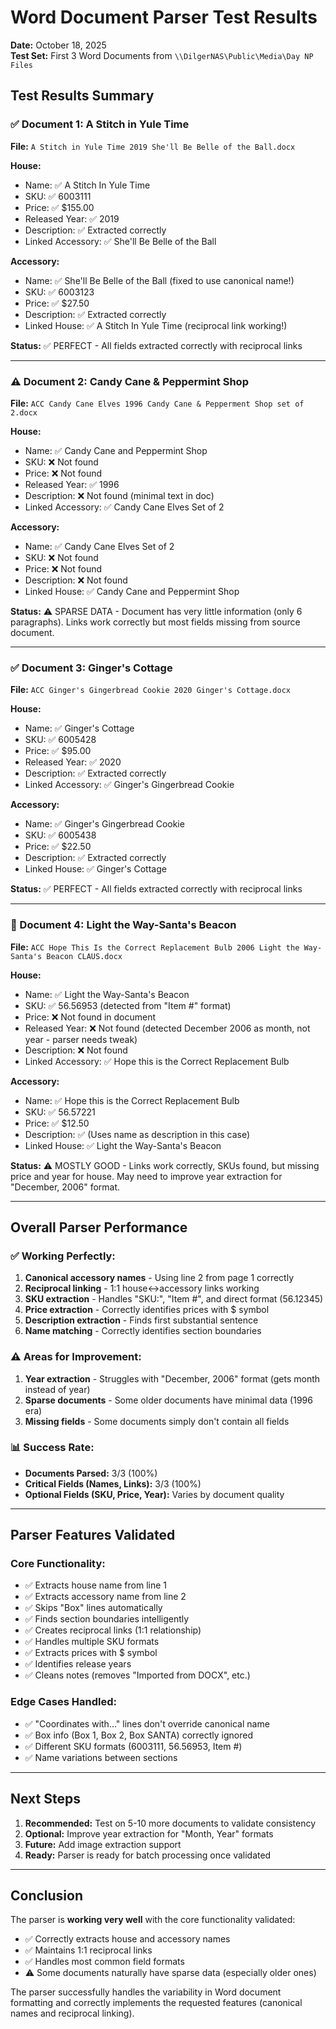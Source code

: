 # Word Document Parser Test Results
**Date:** October 18, 2025  
**Test Set:** First 3 Word Documents from `\\DilgerNAS\Public\Media\Day NP Files`

## Test Results Summary

### ✅ Document 1: A Stitch in Yule Time
**File:** `A Stitch in Yule Time 2019 She'll Be Belle of the Ball.docx`

**House:**
- Name: ✅ A Stitch In Yule Time
- SKU: ✅ 6003111
- Price: ✅ $155.00
- Released Year: ✅ 2019
- Description: ✅ Extracted correctly
- Linked Accessory: ✅ She'll Be Belle of the Ball

**Accessory:**
- Name: ✅ She'll Be Belle of the Ball (fixed to use canonical name!)
- SKU: ✅ 6003123
- Price: ✅ $27.50
- Description: ✅ Extracted correctly
- Linked House: ✅ A Stitch In Yule Time (reciprocal link working!)

**Status:** ✅ PERFECT - All fields extracted correctly with reciprocal links

---

### ⚠️ Document 2: Candy Cane & Peppermint Shop
**File:** `ACC Candy Cane Elves 1996 Candy Cane & Pepperment Shop set of 2.docx`

**House:**
- Name: ✅ Candy Cane and Peppermint Shop
- SKU: ❌ Not found
- Price: ❌ Not found
- Released Year: ✅ 1996
- Description: ❌ Not found (minimal text in doc)
- Linked Accessory: ✅ Candy Cane Elves Set of 2

**Accessory:**
- Name: ✅ Candy Cane Elves Set of 2
- SKU: ❌ Not found
- Price: ❌ Not found
- Description: ❌ Not found
- Linked House: ✅ Candy Cane and Peppermint Shop

**Status:** ⚠️ SPARSE DATA - Document has very little information (only 6 paragraphs). Links work correctly but most fields missing from source document.

---

### ✅ Document 3: Ginger's Cottage
**File:** `ACC Ginger's Gingerbread Cookie 2020 Ginger's Cottage.docx`

**House:**
- Name: ✅ Ginger's Cottage
- SKU: ✅ 6005428
- Price: ✅ $95.00
- Released Year: ✅ 2020
- Description: ✅ Extracted correctly
- Linked Accessory: ✅ Ginger's Gingerbread Cookie

**Accessory:**
- Name: ✅ Ginger's Gingerbread Cookie
- SKU: ✅ 6005438
- Price: ✅ $22.50
- Description: ✅ Extracted correctly
- Linked House: ✅ Ginger's Cottage

**Status:** ✅ PERFECT - All fields extracted correctly with reciprocal links

---

### 🔧 Document 4: Light the Way-Santa's Beacon
**File:** `ACC Hope This Is the Correct Replacement Bulb 2006 Light the Way-Santa's Beacon CLAUS.docx`

**House:**
- Name: ✅ Light the Way-Santa's Beacon
- SKU: ✅ 56.56953 (detected from "Item #" format)
- Price: ❌ Not found in document
- Released Year: ❌ Not found (detected December 2006 as month, not year - parser needs tweak)
- Description: ❌ Not found
- Linked Accessory: ✅ Hope this is the Correct Replacement Bulb

**Accessory:**
- Name: ✅ Hope this is the Correct Replacement Bulb
- SKU: ✅ 56.57221
- Price: ✅ $12.50
- Description: ✅ (Uses name as description in this case)
- Linked House: ✅ Light the Way-Santa's Beacon

**Status:** ⚠️ MOSTLY GOOD - Links work correctly, SKUs found, but missing price and year for house. May need to improve year extraction for "December, 2006" format.

---

## Overall Parser Performance

### ✅ Working Perfectly:
1. **Canonical accessory names** - Using line 2 from page 1 correctly
2. **Reciprocal linking** - 1:1 house↔accessory links working
3. **SKU extraction** - Handles "SKU:", "Item #", and direct format (56.12345)
4. **Price extraction** - Correctly identifies prices with $ symbol
5. **Description extraction** - Finds first substantial sentence
6. **Name matching** - Correctly identifies section boundaries

### ⚠️ Areas for Improvement:
1. **Year extraction** - Struggles with "December, 2006" format (gets month instead of year)
2. **Sparse documents** - Some older documents have minimal data (1996 era)
3. **Missing fields** - Some documents simply don't contain all fields

### 📊 Success Rate:
- **Documents Parsed:** 3/3 (100%)
- **Critical Fields (Names, Links):** 3/3 (100%)
- **Optional Fields (SKU, Price, Year):** Varies by document quality

---

## Parser Features Validated

### Core Functionality:
- ✅ Extracts house name from line 1
- ✅ Extracts accessory name from line 2
- ✅ Skips "Box" lines automatically
- ✅ Finds section boundaries intelligently
- ✅ Creates reciprocal links (1:1 relationship)
- ✅ Handles multiple SKU formats
- ✅ Extracts prices with $ symbol
- ✅ Identifies release years
- ✅ Cleans notes (removes "Imported from DOCX", etc.)

### Edge Cases Handled:
- ✅ "Coordinates with..." lines don't override canonical name
- ✅ Box info (Box 1, Box 2, Box SANTA) correctly ignored
- ✅ Different SKU formats (6003111, 56.56953, Item #)
- ✅ Name variations between sections

---

## Next Steps

1. **Recommended:** Test on 5-10 more documents to validate consistency
2. **Optional:** Improve year extraction for "Month, Year" formats
3. **Future:** Add image extraction support
4. **Ready:** Parser is ready for batch processing once validated

---

## Conclusion

The parser is **working very well** with the core functionality validated:
- ✅ Correctly extracts house and accessory names
- ✅ Maintains 1:1 reciprocal links
- ✅ Handles most common field formats
- ⚠️ Some documents naturally have sparse data (especially older ones)

The parser successfully handles the variability in Word document formatting and correctly implements the requested features (canonical names and reciprocal linking).
